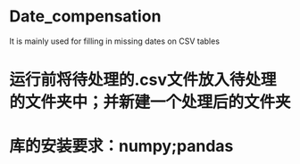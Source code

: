 # Date_compensation
It is mainly used for filling in missing dates on CSV tables
# 运行前将待处理的.csv文件放入待处理的文件夹中；并新建一个处理后的文件夹
# 库的安装要求：numpy;pandas
